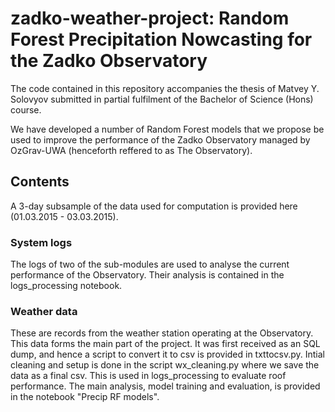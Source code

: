# zadko-weather-project: Random Forest Precipitation Nowcasting for the Zadko Observatory

The code contained in this repository accompanies the thesis of Matvey Y. Solovyov submitted in partial fulfilment of the Bachelor of Science (Hons) course.

We have developed a number of Random Forest models that we propose be used to improve the performance of the Zadko Observatory managed by OzGrav-UWA (henceforth reffered to as The Observatory).

## Contents

A 3-day subsample of the data used for computation is provided here (01.03.2015 - 03.03.2015).

### System logs

The logs of two of the sub-modules are used to analyse the current performance of the Observatory. Their analysis is contained in the logs_processing notebook.

### Weather data

These are records from the weather station operating at the Observatory. This data forms the main part of the project. It was first received as an SQL dump, and hence a script to convert it to csv is provided in txttocsv.py. Intial cleaning and setup is done in the script wx_cleaning.py where we save the data as a final csv. This is used in logs_processing to evaluate roof performance. The main analysis, model training and evaluation, is provided in the notebook "Precip RF models".
